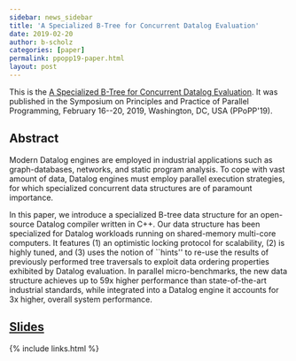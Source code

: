 ```yaml
---
sidebar: news_sidebar
title: 'A Specialized B-Tree for Concurrent Datalog Evaluation'
date: 2019-02-20
author: b-scholz
categories: [paper]
permalink: ppopp19-paper.html
layout: post
---
```

This is the [A Specialized B-Tree for Concurrent Datalog Evaluation](/pdf/ppopp19.pdf).  It was published in the Symposium on Principles and Practice of Parallel Programming, February 16--20, 2019, Washington, DC, USA (PPoPP'19).

## Abstract 
Modern Datalog engines are employed in industrial applications such as graph-databases, networks, and static program
analysis. To cope with vast amount of data, Datalog engines must employ parallel execution strategies, for which specialized concurrent data structures are of paramount importance.

In this paper, we  introduce a specialized B-tree data structure for an open-source Datalog compiler written in C++. Our data structure
has been specialized for Datalog workloads running on shared-memory multi-core computers. It features (1) an optimistic locking
protocol for scalability, (2) is highly tuned, and (3) uses the notion of  ``hints'' to re-use the results of previously performed tree traversals to
exploit data ordering properties exhibited by Datalog evaluation.
In parallel micro-benchmarks, the new data structure achieves up to 59x
 higher performance than state-of-the-art industrial standards, while
integrated into a Datalog engine it accounts for 3x higher, overall system performance.

## [Slides](/pdf/ppopp19-slides.pdf)


{% include links.html %}
